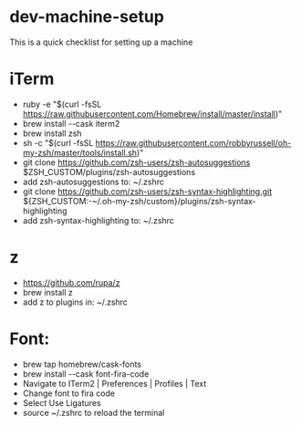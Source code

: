 # dev-machine-setup
This is a quick checklist for setting up a machine

# iTerm

- ruby -e "$(curl -fsSL https://raw.githubusercontent.com/Homebrew/install/master/install)"
- brew install --cask iterm2
- brew install zsh
- sh -c "$(curl -fsSL https://raw.githubusercontent.com/robbyrussell/oh-my-zsh/master/tools/install.sh)"
- git clone https://github.com/zsh-users/zsh-autosuggestions $ZSH_CUSTOM/plugins/zsh-autosuggestions
- add zsh-autosuggestions to: ~/.zshrc
- git clone https://github.com/zsh-users/zsh-syntax-highlighting.git ${ZSH_CUSTOM:-~/.oh-my-zsh/custom}/plugins/zsh-syntax-highlighting
- add zsh-syntax-highlighting to: ~/.zshrc

# z

- https://github.com/rupa/z
- brew install z
- add z to plugins in: ~/.zshrc

# Font:

- brew tap homebrew/cask-fonts
- brew install --cask font-fira-code
- Navigate to ITerm2 | Preferences | Profiles | Text
- Change font to fira code
- Select Use Ligatures
- source ~/.zshrc to reload the terminal

